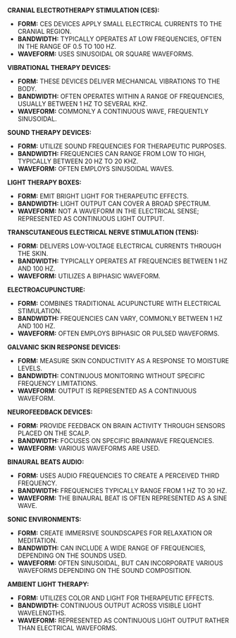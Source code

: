 **CRANIAL ELECTROTHERAPY STIMULATION (CES):**

- **FORM:** CES DEVICES APPLY SMALL ELECTRICAL CURRENTS TO THE CRANIAL REGION.  
- **BANDWIDTH:** TYPICALLY OPERATES AT LOW FREQUENCIES, OFTEN IN THE RANGE OF 0.5 TO 100 HZ.  
- **WAVEFORM:** USES SINUSOIDAL OR SQUARE WAVEFORMS.  

**VIBRATIONAL THERAPY DEVICES:**

- **FORM:** THESE DEVICES DELIVER MECHANICAL VIBRATIONS TO THE BODY.  
- **BANDWIDTH:** OFTEN OPERATES WITHIN A RANGE OF FREQUENCIES, USUALLY BETWEEN 1 HZ TO SEVERAL KHZ.  
- **WAVEFORM:** COMMONLY A CONTINUOUS WAVE, FREQUENTLY SINUSOIDAL.  

**SOUND THERAPY DEVICES:**

- **FORM:** UTILIZE SOUND FREQUENCIES FOR THERAPEUTIC PURPOSES.  
- **BANDWIDTH:** FREQUENCIES CAN RANGE FROM LOW TO HIGH, TYPICALLY BETWEEN 20 HZ TO 20 KHZ.  
- **WAVEFORM:** OFTEN EMPLOYS SINUSOIDAL WAVES.  

**LIGHT THERAPY BOXES:**

- **FORM:** EMIT BRIGHT LIGHT FOR THERAPEUTIC EFFECTS.  
- **BANDWIDTH:** LIGHT OUTPUT CAN COVER A BROAD SPECTRUM.  
- **WAVEFORM:** NOT A WAVEFORM IN THE ELECTRICAL SENSE; REPRESENTED AS CONTINUOUS LIGHT OUTPUT.  

**TRANSCUTANEOUS ELECTRICAL NERVE STIMULATION (TENS):**

- **FORM:** DELIVERS LOW-VOLTAGE ELECTRICAL CURRENTS THROUGH THE SKIN.  
- **BANDWIDTH:** TYPICALLY OPERATES AT FREQUENCIES BETWEEN 1 HZ AND 100 HZ.  
- **WAVEFORM:** UTILIZES A BIPHASIC WAVEFORM.  

**ELECTROACUPUNCTURE:**

- **FORM:** COMBINES TRADITIONAL ACUPUNCTURE WITH ELECTRICAL STIMULATION.  
- **BANDWIDTH:** FREQUENCIES CAN VARY, COMMONLY BETWEEN 1 HZ AND 100 HZ.  
- **WAVEFORM:** OFTEN EMPLOYS BIPHASIC OR PULSED WAVEFORMS.  

**GALVANIC SKIN RESPONSE DEVICES:**

- **FORM:** MEASURE SKIN CONDUCTIVITY AS A RESPONSE TO MOISTURE LEVELS.  
- **BANDWIDTH:** CONTINUOUS MONITORING WITHOUT SPECIFIC FREQUENCY LIMITATIONS.  
- **WAVEFORM:** OUTPUT IS REPRESENTED AS A CONTINUOUS WAVEFORM.  

**NEUROFEEDBACK DEVICES:**

- **FORM:** PROVIDE FEEDBACK ON BRAIN ACTIVITY THROUGH SENSORS PLACED ON THE SCALP.  
- **BANDWIDTH:** FOCUSES ON SPECIFIC BRAINWAVE FREQUENCIES.  
- **WAVEFORM:** VARIOUS WAVEFORMS ARE USED.  

**BINAURAL BEATS AUDIO:**

- **FORM:** USES AUDIO FREQUENCIES TO CREATE A PERCEIVED THIRD FREQUENCY.  
- **BANDWIDTH:** FREQUENCIES TYPICALLY RANGE FROM 1 HZ TO 30 HZ.  
- **WAVEFORM:** THE BINAURAL BEAT IS OFTEN REPRESENTED AS A SINE WAVE.  

**SONIC ENVIRONMENTS:**

- **FORM:** CREATE IMMERSIVE SOUNDSCAPES FOR RELAXATION OR MEDITATION.  
- **BANDWIDTH:** CAN INCLUDE A WIDE RANGE OF FREQUENCIES, DEPENDING ON THE SOUNDS USED.  
- **WAVEFORM:** OFTEN SINUSOIDAL, BUT CAN INCORPORATE VARIOUS WAVEFORMS DEPENDING ON THE SOUND COMPOSITION.  

**AMBIENT LIGHT THERAPY:**

- **FORM:** UTILIZES COLOR AND LIGHT FOR THERAPEUTIC EFFECTS.  
- **BANDWIDTH:** CONTINUOUS OUTPUT ACROSS VISIBLE LIGHT WAVELENGTHS.  
- **WAVEFORM:** REPRESENTED AS CONTINUOUS LIGHT OUTPUT RATHER THAN ELECTRICAL WAVEFORMS.  
